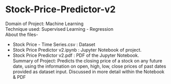 # Stock-Price-Predictor-v2
Domain of Project: Machine Learning<br>
Technique used: Supervised Learning - Regression <br>
About the files-
* Stock Price - Time Series.csv : Dataset
* Stock Price Predictor v2.ipynb : Jupyter Notebook of project.
* Stock Price Predictor v2.pdf : PDF of the Jupyter Notebook.<br>
Summary of Project: Predicts the closing price of a stock on any future date, using the information on open, high, low, close prices
of past dates provided as dataset input. Discussed in more detail within the Notebook & PDF

